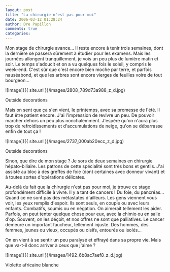 ```yaml
---
layout: post
title: "La chirurgie n'est pas pour moi"
date: 2006-03-12 01:28:24
author: Dre Papillon
comments: true
categories: 
---
```



Mon stage de chirurgie avance...  Il reste encore à tenir trois semaines, dont la dernière se passera sûrement à étudier pour les examens.  Mais les journées allongent tranquillement, je vois un peu plus de lumière matin et soir.  Le temps s'adoucit et on a vu quelques fois le soleil, y compris le week-end.  C'est sûr que c'est encore bien moche par terre, et parfois nauséabond, et que les arbres sont encore vierges de feuilles voire de tout bourgeon...


![Image]({{ site.url }}/images/2808_789d73a988_z_d.jpg)
<div class="photoattrib">Outside decorations</div>



Mais on sent que ça s'en vient, le printemps, avec sa promesse de l'été.  Il faut être patient encore.  J'ai l'impression de revivre un peu.  De pouvoir marcher dehors un peu plus nonchalemment.  J'espère qu'on n'aura plus trop de refroidissements et d'accumulations de neige, qu'on se débarrasse enfin de tout ça !


![Image]({{ site.url }}/images/2737_000ab20ecc_z_d.jpg)
<div class="photoattrib">Outside decorations</div>



Sinon, que dire de mon stage ?  Je sors de deux semaines en chirurgie hépato-biliaire.  Les patrons de cette spécialité sont très bons et gentils.  J'ai assisté au bloc à des greffes de foie (dont certaines avec donneur vivant) et à toutes sortes d'opérations délicates.

Au-delà du fait que la chirurgie n'est pas pour moi, je trouve ce stage profondément difficile à vivre.  Il y a tant de cancers !  Du foie, du pancréas...  Quand ce ne sont pas des métastates d'ailleurs.  Les gens viennent vous voir, les yeux remplis d'espoir.  Ils sont seuls, en couple ou avec leurs enfants.  Combatifs, soumis ou en négation.  On aimerait tellement les aider.  Parfois, on peut tenter quelque chose pour eux, avec la chimio ou en salle d'op.  Souvent, on les déçoit, et nos offres ne sont que palliatives.  Le cancer demeure un important faucheur, tellement injuste.  Des hommes, des femmes, jeunes ou vieux, occupés ou oisifs, entourés ou isolés...

On en vient à se sentir un peu paralysé et effrayé dans sa propre vie.  Mais que va-t-il donc arriver à ceux que j'aime ?


![Image]({{ site.url }}/images/1492_6b8ac7aef8_z_d.jpg)
<div class="photoattrib">Violette africaine blanche</div>

